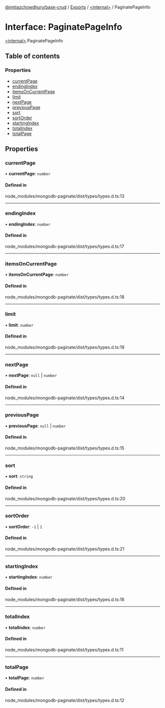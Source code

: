 [@imtiazchowdhury/base-crud](../README.md) / [Exports](../modules.md) / [\<internal\>](../modules/internal_.md) / PaginatePageInfo

# Interface: PaginatePageInfo

[\<internal\>](../modules/internal_.md).PaginatePageInfo

## Table of contents

### Properties

- [currentPage](internal_.PaginatePageInfo.md#currentpage)
- [endingIndex](internal_.PaginatePageInfo.md#endingindex)
- [itemsOnCurrentPage](internal_.PaginatePageInfo.md#itemsoncurrentpage)
- [limit](internal_.PaginatePageInfo.md#limit)
- [nextPage](internal_.PaginatePageInfo.md#nextpage)
- [previousPage](internal_.PaginatePageInfo.md#previouspage)
- [sort](internal_.PaginatePageInfo.md#sort)
- [sortOrder](internal_.PaginatePageInfo.md#sortorder)
- [startingIndex](internal_.PaginatePageInfo.md#startingindex)
- [totalIndex](internal_.PaginatePageInfo.md#totalindex)
- [totalPage](internal_.PaginatePageInfo.md#totalpage)

## Properties

### currentPage

• **currentPage**: `number`

#### Defined in

node_modules/mongodb-paginate/dist/types/types.d.ts:13

___

### endingIndex

• **endingIndex**: `number`

#### Defined in

node_modules/mongodb-paginate/dist/types/types.d.ts:17

___

### itemsOnCurrentPage

• **itemsOnCurrentPage**: `number`

#### Defined in

node_modules/mongodb-paginate/dist/types/types.d.ts:18

___

### limit

• **limit**: `number`

#### Defined in

node_modules/mongodb-paginate/dist/types/types.d.ts:19

___

### nextPage

• **nextPage**: ``null`` \| `number`

#### Defined in

node_modules/mongodb-paginate/dist/types/types.d.ts:14

___

### previousPage

• **previousPage**: ``null`` \| `number`

#### Defined in

node_modules/mongodb-paginate/dist/types/types.d.ts:15

___

### sort

• **sort**: `string`

#### Defined in

node_modules/mongodb-paginate/dist/types/types.d.ts:20

___

### sortOrder

• **sortOrder**: ``-1`` \| ``1``

#### Defined in

node_modules/mongodb-paginate/dist/types/types.d.ts:21

___

### startingIndex

• **startingIndex**: `number`

#### Defined in

node_modules/mongodb-paginate/dist/types/types.d.ts:16

___

### totalIndex

• **totalIndex**: `number`

#### Defined in

node_modules/mongodb-paginate/dist/types/types.d.ts:11

___

### totalPage

• **totalPage**: `number`

#### Defined in

node_modules/mongodb-paginate/dist/types/types.d.ts:12
